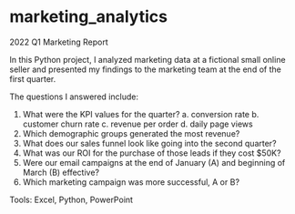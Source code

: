 # marketing_analytics
2022 Q1 Marketing Report

In this Python project, I analyzed marketing data at a fictional small online seller and presented my findings to the marketing team at the end of the first quarter.

The questions I answered include:
1. What were the KPI values for the quarter?
  a. conversion rate
  b. customer churn rate
  c. revenue per order
  d. daily page views
2. Which demographic groups generated the most revenue?
3. What does our sales funnel look like going into the second quarter?
4. What was our ROI for the purchase of those leads if they cost $50K?
5. Were our email campaigns at the end of January (A) and beginning of March (B) effective? 
6. Which marketing campaign was more successful, A or B?

Tools: Excel, Python, PowerPoint
